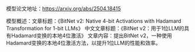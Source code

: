 模型论文地址：https://arxiv.org/abs/2504.18415

模型概述：文章标题：《BitNet v2: Native 4-bit Activations with Hadamard Transformation for 1-bit LLMs》
中文文章标题：《BitNet v2：用于1位LLM的具有Hadamard变换的本地4位激活》
文章内容：提出BitNet v2，一种使用Hadamard变换的本地4位激活方法，以提升1位LLM的性能和效率。
